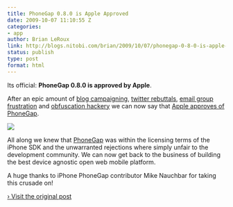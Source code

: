 ```yaml
---
title: PhoneGap 0.8.0 is Apple Approved
date: 2009-10-07 11:10:55 Z
categories:
- app
author: Brian LeRoux
link: http://blogs.nitobi.com/brian/2009/10/07/phonegap-0-8-0-is-apple-approved/
status: publish
type: post
format: html
---
```


Its official: **PhoneGap 0.8.0 is approved by Apple**.

After an epic amount of [blog campaigning](http://ajaxian.com/archives/someone-at-apple-please-review-stance-on-phonegap), [twitter rebuttals](http://twitter.com/nonken/statuses/4425186720), [email group frustration](http://groups.google.com/group/phonegap/browse_thread/thread/19b4c57e6c4ffd48#) and [obfuscation hackery](http://github.com/scottmotte/phoneungap/blob/master/phoneungap.py) we can now say that [Apple approves of PhoneGap](http://nachbaur.com/blog/phonegap-officially-permitted-on-the-app-store).

![](http://farm3.static.flickr.com/2636/3990904046_b334720b0a_m.jpg)

All along we knew that [PhoneGap](http://phonegap.com) was within the licensing terms of the iPhone SDK and the unwarranted rejections where simply unfair to the development community. We can now get back to the business of building the best device agnostic open web mobile platform.

A huge thanks to iPhone PhoneGap contributor Mike Nauchbar for taking this crusade on!

[› Visit the original post](http://blogs.nitobi.com/brian/2009/10/07/phonegap-0-8-0-is-apple-approved/)
